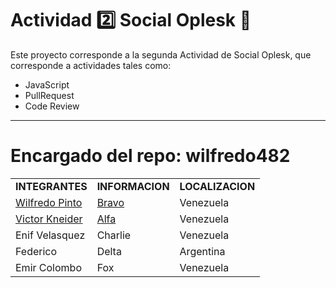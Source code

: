 # Actividad 2️⃣ Social Oplesk :volcano:
Este proyecto corresponde a la segunda Actividad de Social Oplesk, que corresponde a actividades tales como: 
* JavaScript
* PullRequest
* Code Review
***

# Encargado del repo: wilfredo482

<table>
    <tr>
        <td><b>INTEGRANTES</b></td>
        <td><b>INFORMACION</b></td>
        <td><b>LOCALIZACION</b></td>
    </tr>
    <tr>
      <td><a href="https://github.com/wilfredo482" target="blank">Wilfredo Pinto</a></td>
        <td><a href="https://github.com/wilfredo482/hg_2_Bravo">Bravo</a></td>
        <td>Venezuela</td>
    </tr>
    <tr>
      <td><a href="https://github.com/VKneider">Victor Kneider</a></td>
        <td><a href="https://github.com/VKneider/hg_2_alfa">Alfa</a></td>
        <td>Venezuela</td>
    </tr>
    <tr>
        <td>Enif Velasquez</td>
        <td>Charlie</td>
        <td>Venezuela</td>
    </tr>   
    <tr>
        <td>Federico</td>
        <td>Delta</td>
        <td>Argentina</td>
    </tr>
    <tr>
        <td>Emir Colombo</td>
        <td>Fox</td>
        <td>Venezuela</td>
    </tr>
</table>

